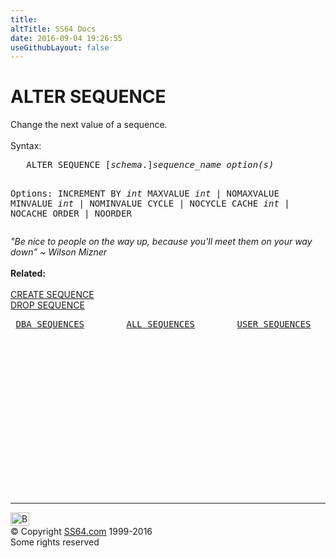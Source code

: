 ```yaml
---
title:
altTitle: SS64 Docs
date: 2016-09-04 19:26:55
useGithubLayout: false
---
```

<!-- #BeginLibraryItem "/Library/head_ora.lbi" --><!-- #EndLibraryItem --><h1>ALTER SEQUENCE</h1> 
<p>Change the next value of a sequence.<br>
  <br>
  Syntax:</p>
<pre>   ALTER SEQUENCE [<i>schema</i>.]<i>sequence_name</i> <i>option(s)</i>

Options:
      INCREMENT BY <i>int</i>
      MAXVALUE <i>int</i> | NOMAXVALUE
      MINVALUE <i>int</i> | NOMINVALUE
      CYCLE | NOCYCLE
      CACHE <i>int</i> | NOCACHE
      ORDER | NOORDER
</pre>
<p><i><span class="quote"> "Be nice to people on the way up, because you'll meet them on your way down" ~ Wilson Mizner</span></i><br>
<br>
<b>Related:</b><br>
<br>
<a href="sequence_c.html">CREATE SEQUENCE</a> <br>
<a href="sequence_d.html">DROP SEQUENCE</a></p>
<pre> <a href="../orad/DBA_SEQUENCES.html">DBA_SEQUENCES</a>        <a href="../orad/ALL_SEQUENCES.html">ALL_SEQUENCES</a>        <a href="../orad/USER_SEQUENCES.html">USER_SEQUENCES</a>
</pre><!-- #BeginLibraryItem "/Library/foot_ora.lbi" --><p>
<!-- oracle-footer -->
<ins class="adsbygoogle" style="display:inline-block;width:300px;height:250px" data-ad-client="ca-pub-6140977852749469" data-ad-slot="4275490898"></ins>
<script>
(adsbygoogle = window.adsbygoogle || []).push({});
</script></p>
<hr>
<div id="bl" class="footer"><a href="sequence_a.html#"><img src="../images/top.png" width="30" height="22" alt="Back to the Top"></a></div>
<div id="br" class="footer, tagline">© Copyright <a href="http://ss64.com/">SS64.com</a> 1999-2016<br>
Some rights reserved</div><!-- #EndLibraryItem -->

